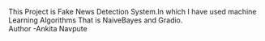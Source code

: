 This Project is Fake News Detection System.In which I have used machine Learning Algorithms That is NaiveBayes and Gradio.
<br>
Author -Ankita Navpute  
